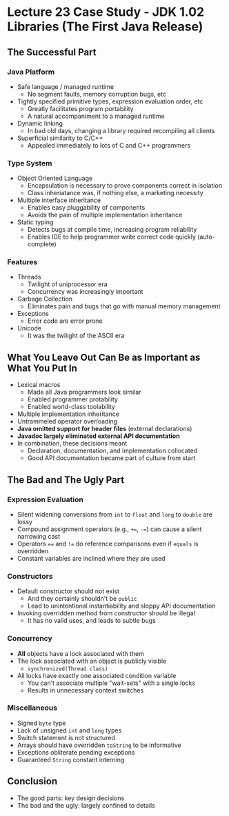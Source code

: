 # Lecture 23 Case Study \- JDK 1.02 Libraries (The First Java Release)

## The Successful Part

### Java Platform

* Safe language / managed runtime
  * No segment faults, memory corruption bugs, etc
* Tightly specified primitive types, expression evaluation order, etc
  * Greatly facilitates program portability
  * A natural accompaniment to a managed runtime
* Dynamic linking
  * In bad old days, changing a library required recompiling all clients
* Superficial similarity to C/C++
  * Appealed immediately to lots of C and C++ programmers

### Type System

* Object Oriented Language
  * Encapsulation is necessary to prove components correct in isolation
  * Class inheriatance was, if nothing else, a marketing necessity
* Multiple interface inheritance
  * Enables easy pluggability of components
  * Avoids the pain of multiple implementation inheritance
* Static typing
  * Detects bugs at compile time, increasing program reliability
  * Enables IDE to help programmer write correct code quickly (auto-complete)

### Features

* Threads
  * Twilight of uniprocessor era
  * Concurrency was increasingly important
* Garbage Collection
  * Eliminates pain and bugs that go with manual memory management
* Exceptions
  * Error code are error prone
* Unicode
  * It was the twilight of the ASCII era

## What You Leave Out Can Be as Important as What You Put In

* Lexical macros
  * Made all Java programmers look similar
  * Enabled programmer protability
  * Enabled world-class toolability
* Multiple implementation inheritance
* Untrammeled operator overloading
* **Java omitted support for header files** (external declarations)
* **Javadoc largely eliminated external API documentation**
* In combination, these decisions meant
  * Declaration, documentation, and implementation collocated
  * Good API documentation became part of culture from start

## The Bad and The Ugly Part

### Expression Evaluation

* Silent widening conversions from `int` to `float` and `long` to `double` are lossy
* Compound assignment operators (e.g., `+=`, `-=`) can cause a silent narrowing cast
* Operators `==` and `!=` do reference comparisons even if `equals` is overridden
* Constant variables are inclined where they are used

### Constructors

* Default constructor should not exist
  * And they certainly shouldn't be `public`
  * Lead to unintentional instantiability and sloppy API documentation
* Invoking overridden method from constructor should be illegal
  * It has no valid uses, and leads to subtle bugs

### Concurrency

* **All** objects have a lock associated with them
* The lock associated with an object is publicly visible
  * `synchronized(Thread.class)`
* All locks have exactly one associated condition variable
  * You can't associate multiple "wait-sets" with a single locks
  * Results in unnecessary context switches

### Miscellaneous

* Signed `byte` type
* Lack of unsigned `int` and `long` types
* Switch statement is not structured
* Arrays should have overridden `toString` to be informative
* Exceptions obliterate pending exceptions
* Guaranteed `String` constant interning

## Conclusion

* The good parts: key design decisions
* The bad and the ugly: largely confined to details

